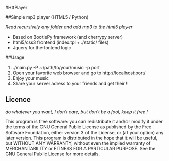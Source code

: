 #HttPlayer

##Simple mp3 player (HTML5 / Python)

_Read recursively any folder and add mp3 to the html5 player_

* Based on BootlePy framework (and cherrypy server)
* html5/css3 frontend (index.tpl + ./static/ files)
* Jquery for the fontend logic

##Usage
1. ./main.py -P ~/path/to/your/music -p port
2. Open your favorite web browser and go to http://localhost:port/
3. Enjoy your music
4. Share your server adress to your friends and get their !

## Licence 
_do whatever you want, I don't care, but don't be a fool, keep it free !_

This program is free software: you can redistribute it and/or modify
it under the terms of the GNU General Public License as published by
the Free Software Foundation, either version 3 of the License, or
(at your option) any later version.
This program is distributed in the hope that it will be useful,
but WITHOUT ANY WARRANTY; without even the implied warranty of
MERCHANTABILITY or FITNESS FOR A PARTICULAR PURPOSE.  See the
GNU General Public License for more details.
